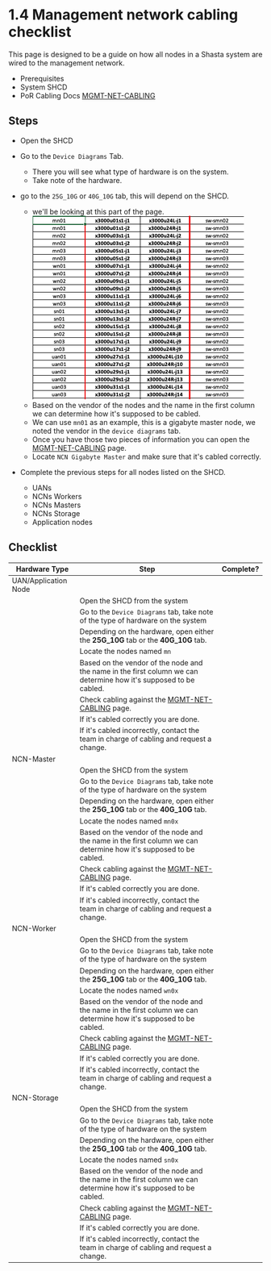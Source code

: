 # 1.4 Management network cabling checklist

This page is designed to be a guide on how all nodes in a Shasta system are wired to the management network.

- Prerequisites
 - System SHCD
 - PoR Cabling Docs [MGMT-NET-CABLING](416-MGMT-NET-CABLING.md)

## Steps

- Open the SHCD
- Go to the ```Device Diagrams``` Tab.
    - There you will see what type of hardware is on the system.
    - Take note of the hardware.
- go to the ```25G_10G``` or ```40G_10G``` tab, this will depend on the SHCD.
    - we'll be looking at this part of the page.
![SHCD](img/network/SHCD-40G_10G.png)
    - Based on the vendor of the nodes and the name in the first column we can determine how it's supposed to be cabled. 
    - We can use ```mn01``` as an example, this is a gigabyte master node, we noted the vendor in the ```device diagrams``` tab.
    - Once you have those two pieces of information you can open the [MGMT-NET-CABLING](416-MGMT-NET-CABLING.md) page.
    - Locate ```NCN Gigabyte Master``` and make sure that it's cabled correctly.
    
- Complete the previous steps for all nodes listed on the SHCD.
    - UANs
    - NCNs Workers
    - NCNs Masters
    - NCNs Storage
    - Application nodes
    
## Checklist

| Hardware Type | Step      | Complete?     |
| ----------- | ----------- | ------------- |
| UAN/Application Node         |             |               |
|             | Open the SHCD from the system |             |
|             | Go to the ```Device Diagrams``` tab, take note of the type of hardware on the system        |          |
|             | Depending on the hardware, open either the **25G_10G** tab or the **40G_10G** tab. |        |
|             | Locate the nodes named ```mn``` |        |
|             | Based on the vendor of the node and the name in the first column we can determine how it's supposed to be cabled.  |         |
|             | Check cabling against the [MGMT-NET-CABLING](416-MGMT-NET-CABLING.md) page.            |               |
|             | If it's cabled correctly you are done.            |               |
|             | If it's cabled incorrectly, contact the team in charge of cabling and request a change.             |               |
| NCN-Master         |             |               |
|             | Open the SHCD from the system |             |
|             | Go to the ```Device Diagrams``` tab, take note of the type of hardware on the system        |          |
|             | Depending on the hardware, open either the **25G_10G** tab or the **40G_10G** tab. |        |
|             | Locate the nodes named ```mn0x``` |        |
|             | Based on the vendor of the node and the name in the first column we can determine how it's supposed to be cabled.  |         |
|             | Check cabling against the [MGMT-NET-CABLING](416-MGMT-NET-CABLING.md) page.            |               |
|             | If it's cabled correctly you are done.            |               |
|             | If it's cabled incorrectly, contact the team in charge of cabling and request a change.             |               |
| NCN-Worker         |             |               |
|             | Open the SHCD from the system |             |
|             | Go to the ```Device Diagrams``` tab, take note of the type of hardware on the system        |          |
|             | Depending on the hardware, open either the **25G_10G** tab or the **40G_10G** tab. |        |
|             | Locate the nodes named ```wn0x``` |        |
|             | Based on the vendor of the node and the name in the first column we can determine how it's supposed to be cabled.  |         |
|             | Check cabling against the [MGMT-NET-CABLING](416-MGMT-NET-CABLING.md) page.            |               |
|             | If it's cabled correctly you are done.            |               |
|             | If it's cabled incorrectly, contact the team in charge of cabling and request a change.             |               |
| NCN-Storage         |             |               |
|             | Open the SHCD from the system |             |
|             | Go to the ```Device Diagrams``` tab, take note of the type of hardware on the system        |          |
|             | Depending on the hardware, open either the **25G_10G** tab or the **40G_10G** tab. |        |
|             | Locate the nodes named ```sn0x``` |        |
|             | Based on the vendor of the node and the name in the first column we can determine how it's supposed to be cabled.  |         |
|             | Check cabling against the [MGMT-NET-CABLING](416-MGMT-NET-CABLING.md) page.            |               |
|             | If it's cabled correctly you are done.            |               |
|             | If it's cabled incorrectly, contact the team in charge of cabling and request a change.             |               |
